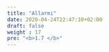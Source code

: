 ```yaml
---
title: "Allarmi"
date: 2020-04-24T22:47:10+02:00
draft: false
weight : 17
pre: "<b>1.7 </b>"
---
```



